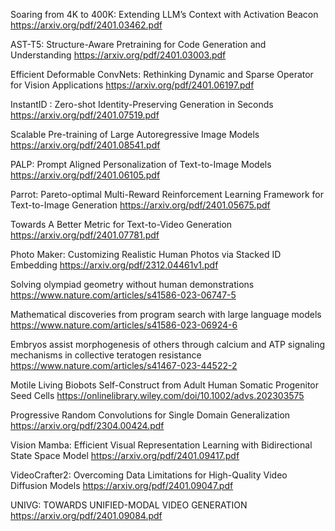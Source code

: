 Soaring from 4K to 400K: Extending LLM’s Context with Activation Beacon
https://arxiv.org/pdf/2401.03462.pdf

AST-T5: Structure-Aware Pretraining for Code Generation and Understanding
https://arxiv.org/pdf/2401.03003.pdf

Efficient Deformable ConvNets: Rethinking Dynamic and Sparse Operator for Vision Applications
https://arxiv.org/pdf/2401.06197.pdf

InstantID : Zero-shot Identity-Preserving Generation in Seconds
https://arxiv.org/pdf/2401.07519.pdf

Scalable Pre-training of Large Autoregressive Image Models
https://arxiv.org/pdf/2401.08541.pdf

PALP: Prompt Aligned Personalization of Text-to-Image Models
https://arxiv.org/pdf/2401.06105.pdf

Parrot: Pareto-optimal Multi-Reward Reinforcement Learning Framework for Text-to-Image Generation
https://arxiv.org/pdf/2401.05675.pdf

Towards A Better Metric for Text-to-Video Generation
https://arxiv.org/pdf/2401.07781.pdf

Photo Maker: Customizing Realistic Human Photos via Stacked ID Embedding
https://arxiv.org/pdf/2312.04461v1.pdf

Solving olympiad geometry without human demonstrations
https://www.nature.com/articles/s41586-023-06747-5

Mathematical discoveries from program search with large language models
https://www.nature.com/articles/s41586-023-06924-6

Embryos assist morphogenesis of others through calcium and ATP signaling mechanisms in collective teratogen resistance
https://www.nature.com/articles/s41467-023-44522-2

Motile Living Biobots Self-Construct from Adult Human Somatic Progenitor Seed Cells
https://onlinelibrary.wiley.com/doi/10.1002/advs.202303575

Progressive Random Convolutions for Single Domain Generalization
https://arxiv.org/pdf/2304.00424.pdf

Vision Mamba: Efficient Visual Representation Learning with Bidirectional State Space Model
https://arxiv.org/pdf/2401.09417.pdf

VideoCrafter2: Overcoming Data Limitations for High-Quality Video Diffusion Models
https://arxiv.org/pdf/2401.09047.pdf

UNIVG: TOWARDS UNIFIED-MODAL VIDEO GENERATION
https://arxiv.org/pdf/2401.09084.pdf

